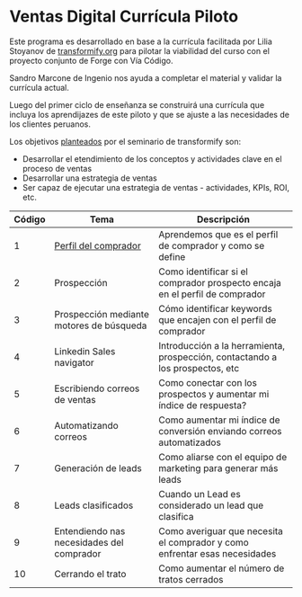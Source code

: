 # Ventas Digital Currícula Piloto

Este programa es desarrollado en base a la currícula facilitada por Lilia Stoyanov de [transformify.org](https://transformify.org)
para pilotar la viabilidad del curso con el proyecto conjunto de Forge con Vía Código.

Sandro Marcone de Ingenio nos ayuda a completar el material y validar la currícula actual.

Luego del primer ciclo de enseñanza se construirá una currícula que incluya los aprendijazes de este piloto y
que se ajuste a las necesidades de los clientes peruanos.

Los objetivos [planteados](https://drive.google.com/open?id=1-yiPAuJs5_cEQ3cwX3yFuu0sYhJ-qTQO) por el seminario de transformify son:

- Desarrollar el etendimiento de los conceptos y actividades clave en el proceso de ventas
- Desarrollar una estrategia de ventas
- Ser capaz de ejecutar una estrategia de ventas - actividades, KPIs, ROI, etc.

| Código | Tema                                                                                                                             | Descripción                                                                   |
| ------ | -------------------------------------------------------------------------------------------------------------------------------- | ----------------------------------------------------------------------------- |
| 1      | [Perfil del comprador](https://github.com/Via-Codigo/ventas-digital-forge-1/blob/master/Perfil%20del%20cliente/guia-de-clase.md) | Aprendemos que es el perfil de comprador y como se define                     |
| 2      | Prospección                                                                                                                      | Como identificar si el comprador prospecto encaja en el perfil de comprador   |
| 3      | Prospección mediante motores de búsqueda                                                                                         | Cómo identificar keywords que encajen con el perfil de comprador              |
| 4      | Linkedin Sales navigator                                                                                                         | Introducción a la herramienta, prospección, contactando a los prospectos, etc |
| 5      | Escribiendo correos de ventas                                                                                                    | Como conectar con los prospectos y aumentar mi índice de respuesta?           |
| 6      | Automatizando correos                                                                                                            | Como aumentar mi índice de conversión enviando correos automatizados          |
| 7      | Generación de leads                                                                                                              | Como aliarse con el equipo de marketing para generar más leads                |
| 8      | Leads clasificados                                                                                                               | Cuando un Lead es considerado un lead que clasifica                           |
| 9      | Entendiendo nas necesidades del comprador                                                                                        | Como averiguar que necesita el comprador y como enfrentar esas necesidades    |
| 10     | Cerrando el trato                                                                                                                | Como aumentar el número de tratos cerrados                                    |
